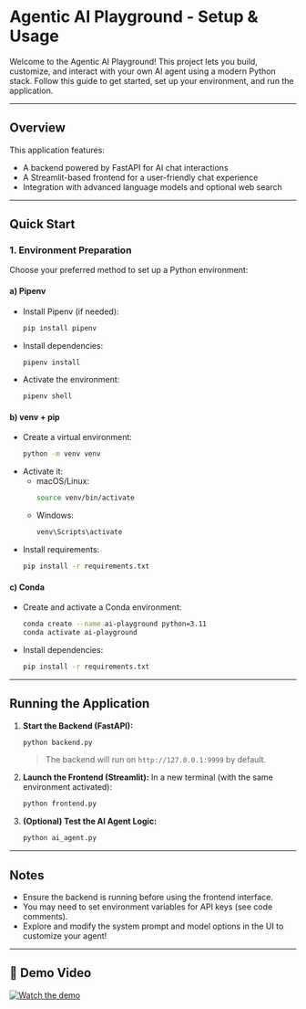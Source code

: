 # Agentic AI Playground - Setup & Usage

Welcome to the Agentic AI Playground! This project lets you build, customize, and interact with your own AI agent using a modern Python stack. Follow this guide to get started, set up your environment, and run the application.

---

## Overview

This application features:

- A backend powered by FastAPI for AI chat interactions
- A Streamlit-based frontend for a user-friendly chat experience
- Integration with advanced language models and optional web search

---

## Quick Start

### 1. Environment Preparation

Choose your preferred method to set up a Python environment:

#### a) Pipenv

- Install Pipenv (if needed):
  ```bash
  pip install pipenv
  ```
- Install dependencies:
  ```bash
  pipenv install
  ```
- Activate the environment:
  ```bash
  pipenv shell
  ```

#### b) venv + pip

- Create a virtual environment:
  ```bash
  python -m venv venv
  ```
- Activate it:
  - macOS/Linux:
    ```bash
    source venv/bin/activate
    ```
  - Windows:
    ```bash
    venv\Scripts\activate
    ```
- Install requirements:
  ```bash
  pip install -r requirements.txt
  ```

#### c) Conda

- Create and activate a Conda environment:
  ```bash
  conda create --name ai-playground python=3.11
  conda activate ai-playground
  ```
- Install dependencies:
  ```bash
  pip install -r requirements.txt
  ```

---

## Running the Application

1. **Start the Backend (FastAPI):**

   ```bash
   python backend.py
   ```

   > The backend will run on `http://127.0.0.1:9999` by default.

2. **Launch the Frontend (Streamlit):**
   In a new terminal (with the same environment activated):

   ```bash
   python frontend.py
   ```

3. **(Optional) Test the AI Agent Logic:**
   ```bash
   python ai_agent.py
   ```

---

## Notes

- Ensure the backend is running before using the frontend interface.
- You may need to set environment variables for API keys (see code comments).
- Explore and modify the system prompt and model options in the UI to customize your agent!

---

## 🎥 Demo Video

[![Watch the demo](https://img.youtube.com/vi/1DrNwtae8As/maxresdefault.jpg)](https://youtu.be/1DrNwtae8As)

